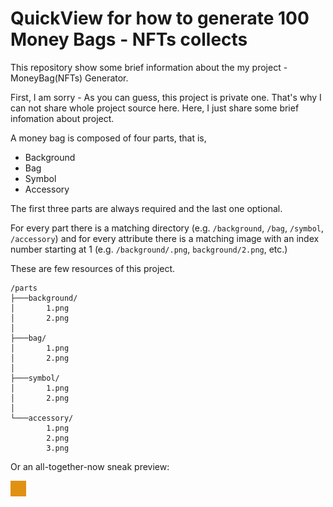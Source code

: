 # QuickView for how to generate 100 Money Bags - NFTs collects
This repository show some brief information about the my project - MoneyBag(NFTs) Generator.

First, I am sorry - As you can guess, this project is private one. That's why I can not share whole project source here. Here, I just share some brief infomation about project.

A money bag is composed of four parts, that is,

- Background
- Bag
- Symbol
- Accessory

The first three parts are always required
and the last one optional.

For every part there is a matching directory (e.g. `/background`, `/bag`, `/symbol`, `/accessory`) and for every attribute there is a matching image with an index number starting at 1 (e.g. `/background/.png`, `background/2.png`, etc.)

These are few resources of this project.
```
/parts
├───background/
│       1.png
│       2.png
│
├───bag/
│       1.png
│       2.png
│
├───symbol/
│       1.png
│       2.png
│
└───accessory/
        1.png
        2.png
        3.png
```

Or an all-together-now sneak preview:

<img src="https://github.com/engineer325/MoneyBag-QuickView/blob/main/parts/background/1.png" width="25px">
